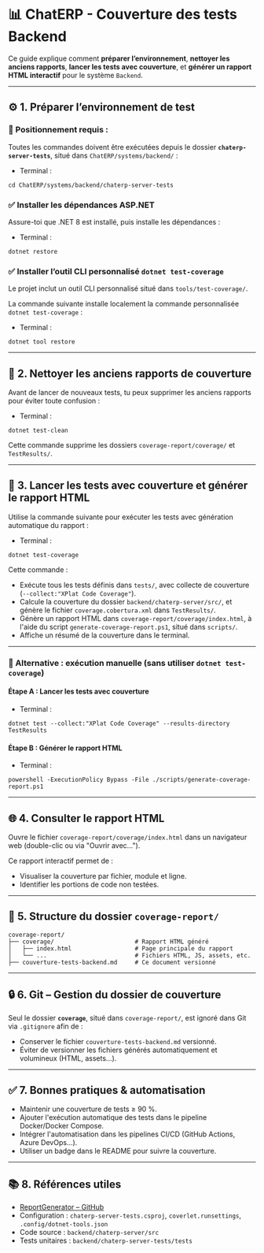 ﻿# 📊 ChatERP - Couverture des tests Backend

Ce guide explique comment **préparer l’environnement**, **nettoyer les anciens rapports**, **lancer les tests avec couverture**, et **générer un rapport HTML interactif** pour le système `Backend`.

---

## ⚙️ 1. Préparer l’environnement de test

### 📁 Positionnement requis :  

Toutes les commandes doivent être exécutées depuis le dossier **`chaterp-server-tests`**, situé dans `ChatERP/systems/backend/` :  

- Terminal :  
~~~
cd ChatERP/systems/backend/chaterp-server-tests
~~~

### ✅ Installer les dépendances ASP.NET

Assure-toi que .NET 8 est installé, puis installe les dépendances :

- Terminal :  
~~~
dotnet restore
~~~

### ✅ Installer l’outil CLI personnalisé `dotnet test-coverage`

Le projet inclut un outil CLI personnalisé situé dans `tools/test-coverage/`.

La commande suivante installe localement la commande personnalisée `dotnet test-coverage` :

- Terminal :  
~~~
dotnet tool restore
~~~

---

## 🧹 2. Nettoyer les anciens rapports de couverture

Avant de lancer de nouveaux tests, tu peux supprimer les anciens rapports pour éviter toute confusion :

- Terminal :
~~~
dotnet test-clean
~~~

Cette commande supprime les dossiers `coverage-report/coverage/` et `TestResults/`.

---

## 🧪 3. Lancer les tests avec couverture et générer le rapport HTML

Utilise la commande suivante pour exécuter les tests avec génération automatique du rapport :

- Terminal :  
~~~
dotnet test-coverage
~~~

Cette commande :

- Exécute tous les tests définis dans `tests/`, avec collecte de couverture (`--collect:"XPlat Code Coverage"`).  
- Calcule la couverture du dossier `backend/chaterp-server/src/`, et génère le fichier `coverage.cobertura.xml` dans `TestResults/`.  
- Génère un rapport HTML dans `coverage-report/coverage/index.html`, à l'aide du script `generate-coverage-report.ps1`, situé dans `scripts/`.  
- Affiche un résumé de la couverture dans le terminal.

---

### 🔁 Alternative : exécution manuelle (sans utiliser `dotnet test-coverage`)

#### Étape A : Lancer les tests avec couverture

- Terminal :  
~~~
dotnet test --collect:"XPlat Code Coverage" --results-directory TestResults
~~~

#### Étape B : Générer le rapport HTML

- Terminal :  
~~~
powershell -ExecutionPolicy Bypass -File ./scripts/generate-coverage-report.ps1
~~~

---

## 🌐 4. Consulter le rapport HTML

Ouvre le fichier `coverage-report/coverage/index.html` dans un navigateur web (double-clic ou via "Ouvrir avec...").

Ce rapport interactif permet de :

- Visualiser la couverture par fichier, module et ligne.  
- Identifier les portions de code non testées.

---

## 📁 5. Structure du dossier `coverage-report/`

~~~
coverage-report/
├── coverage/                       # Rapport HTML généré
│   ├── index.html                  # Page principale du rapport
│   └── ...                         # Fichiers HTML, JS, assets, etc.
├── couverture-tests-backend.md     # Ce document versionné
~~~

---

## 🔒 6. Git – Gestion du dossier de couverture

Seul le dossier **`coverage`**, situé dans `coverage-report/`, est ignoré dans Git via `.gitignore` afin de :

- Conserver le fichier `couverture-tests-backend.md` versionné.  
- Éviter de versionner les fichiers générés automatiquement et volumineux (HTML, assets...).

---

## ✅ 7. Bonnes pratiques & automatisation

- Maintenir une couverture de tests ≥ 90 %.  
- Ajouter l'exécution automatique des tests dans le pipeline Docker/Docker Compose.  
- Intégrer l'automatisation dans les pipelines CI/CD (GitHub Actions, Azure DevOps...).  
- Utiliser un badge dans le README pour suivre la couverture.

---

## 📚 8. Références utiles

- [ReportGenerator – GitHub](https://github.com/danielpalme/ReportGenerator)  
- Configuration : `chaterp-server-tests.csproj`, `coverlet.runsettings`, `.config/dotnet-tools.json`  
- Code source : `backend/chaterp-server/src`  
- Tests unitaires : `backend/chaterp-server-tests/tests`
